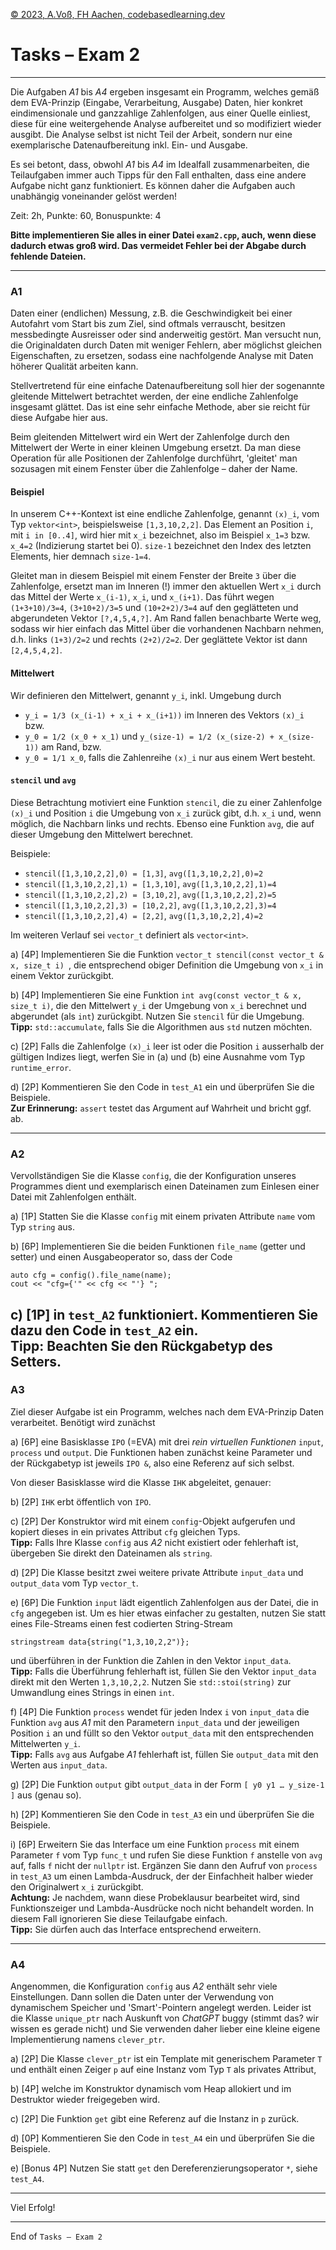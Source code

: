 [© 2023, A.Voß, FH Aachen, codebasedlearning.dev](mailto:cpp@codebasedlearning.dev)

# Tasks – Exam 2

---

Die Aufgaben *A1* bis *A4* ergeben insgesamt ein Programm, welches gemäß dem EVA-Prinzip (Eingabe, Verarbeitung, Ausgabe) 
Daten, hier konkret eindimensionale und ganzzahlige Zahlenfolgen, aus einer Quelle einliest, diese für eine weitergehende 
Analyse aufbereitet und so modifiziert wieder ausgibt. Die Analyse selbst ist nicht Teil der Arbeit, sondern nur eine 
exemplarische Datenaufbereitung inkl. Ein- und Ausgabe.

Es sei betont, dass, obwohl *A1* bis *A4* im Idealfall zusammenarbeiten, die Teilaufgaben immer auch Tipps für den Fall 
enthalten, dass eine andere Aufgabe nicht ganz funktioniert. Es können daher die Aufgaben auch unabhängig voneinander 
gelöst werden!

Zeit: 2h, Punkte: 60, Bonuspunkte: 4

**Bitte implementieren Sie alles in einer Datei `exam2.cpp`, auch, wenn diese dadurch etwas groß wird. 
Das vermeidet Fehler bei der Abgabe durch fehlende Dateien.**

---

### A1

Daten einer (endlichen) Messung, z.B. die Geschwindigkeit bei einer Autofahrt vom Start bis zum Ziel, sind 
oftmals verrauscht, besitzen messbedingte Ausreisser oder sind anderweitig gestört. Man versucht nun, die Originaldaten 
durch Daten mit weniger Fehlern, aber möglichst gleichen Eigenschaften, zu ersetzen, sodass eine nachfolgende Analyse 
mit Daten höherer Qualität arbeiten kann.

Stellvertretend für eine einfache Datenaufbereitung soll hier der sogenannte gleitende Mittelwert betrachtet werden, 
der eine endliche Zahlenfolge insgesamt glättet. Das ist eine sehr einfache Methode, aber sie reicht für diese
Aufgabe hier aus.

Beim gleitenden Mittelwert wird ein Wert der Zahlenfolge durch den Mittelwert der Werte in einer kleinen Umgebung ersetzt.
Da man diese Operation für alle Positionen der Zahlenfolge durchführt, 'gleitet' man sozusagen mit einem
Fenster über die Zahlenfolge – daher der Name.

#### Beispiel

In unserem C++-Kontext ist eine endliche Zahlenfolge, genannt `(x)_i`, vom Typ `vektor<int>`, beispielsweise `[1,3,10,2,2]`. 
Das Element an Position `i`, mit `i in [0..4]`, wird hier mit `x_i` bezeichnet, also im Beispiel `x_1=3` bzw. `x_4=2`
(Indizierung startet bei 0). `size-1` bezeichnet den Index des letzten Elements, hier demnach `size-1=4`.

Gleitet man in diesem Beispiel mit einem Fenster der Breite `3` über die Zahlenfolge, ersetzt man im Inneren (!)
immer den aktuellen Wert `x_i` durch das Mittel der Werte `x_(i-1)`, `x_i`, und `x_(i+1)`. 
Das führt wegen `(1+3+10)/3=4`, `(3+10+2)/3=5` und `(10+2+2)/3=4` auf den geglätteten und abgerundeten Vektor `[?,4,5,4,?]`.
Am Rand fallen benachbarte Werte weg, sodass wir hier einfach das Mittel über die vorhandenen Nachbarn nehmen, d.h.
links `(1+3)/2=2` und rechts `(2+2)/2=2`. Der geglättete Vektor ist dann `[2,4,5,4,2]`.

#### Mittelwert

Wir definieren den Mittelwert, genannt `y_i`, inkl. Umgebung durch

- `y_i = 1/3 (x_(i-1) + x_i + x_(i+1))`     im Inneren des Vektors `(x)_i` bzw.
- `y_0 = 1/2 (x_0 + x_1)`  und  `y_(size-1) = 1/2 (x_(size-2) + x_(size-1))`    am Rand, bzw.
- `y_0 = 1/1 x_0`,      falls die Zahlenreihe `(x)_i` nur aus einem Wert besteht.

#### `stencil` und `avg`

Diese Betrachtung motiviert eine Funktion `stencil`, die zu einer Zahlenfolge `(x)_i` und Position `i` 
die Umgebung von `x_i` zurück gibt, d.h. `x_i` und, wenn möglich, die Nachbarn links und rechts.
Ebenso eine Funktion `avg`, die auf dieser Umgebung den Mittelwert berechnet. 

Beispiele: 
- `stencil([1,3,10,2,2],0) = [1,3]`, `avg([1,3,10,2,2],0)=2`
- `stencil([1,3,10,2,2],1) = [1,3,10]`, `avg([1,3,10,2,2],1)=4`
- `stencil([1,3,10,2,2],2) = [3,10,2]`, `avg([1,3,10,2,2],2)=5`
- `stencil([1,3,10,2,2],3) = [10,2,2]`, `avg([1,3,10,2,2],3)=4`
- `stencil([1,3,10,2,2],4) = [2,2]`, `avg([1,3,10,2,2],4)=2`

Im weiteren Verlauf sei `vector_t` definiert als `vector<int>`.

a) [4P] Implementieren Sie die Funktion `vector_t stencil(const vector_t & x, size_t i) `,
die entsprechend obiger Definition die Umgebung von `x_i` in einem Vektor zurückgibt.

b) [4P] Implementieren Sie eine Funktion `int avg(const vector_t & x, size_t i)`,
die den Mittelwert `y_i` der Umgebung von `x_i` berechnet und abgerundet (als `int`) zurückgibt.
Nutzen Sie `stencil` für die Umgebung.
<br>**Tipp:** `std::accumulate`, falls Sie die Algorithmen aus `std` nutzen möchten.

c) [2P] Falls die Zahlenfolge `(x)_i` leer ist oder die Position `i` ausserhalb der gültigen Indizes liegt, 
werfen Sie in (a) und (b) eine Ausnahme vom Typ `runtime_error`.

d) [2P] Kommentieren Sie den Code in `test_A1` ein und überprüfen Sie die Beispiele.
<br>**Zur Erinnerung:** `assert` testet das Argument auf Wahrheit und bricht ggf. ab.

---

### A2

Vervollständigen Sie die Klasse `config`, die der Konfiguration unseres Programmes dient und exemplarisch 
einen Dateinamen zum Einlesen einer Datei mit Zahlenfolgen enthält.

a) [1P] Statten Sie die Klasse `config` mit einem privaten Attribute `name` vom Typ `string` aus.

b) [6P] Implementieren Sie die beiden Funktionen `file_name` (getter und setter) und einen Ausgabeoperator so, dass 
der Code
```
auto cfg = config().file_name(name);
cout << "cfg={'" << cfg << "'} ";
```

c) [1P] in `test_A2` funktioniert. Kommentieren Sie dazu den Code in `test_A2` ein.
<br>**Tipp:** Beachten Sie den Rückgabetyp des Setters.
---

### A3

Ziel dieser Aufgabe ist ein Programm, welches nach dem EVA-Prinzip Daten verarbeitet. Benötigt wird zunächst

a) [6P] eine Basisklasse `IPO` (=EVA) mit drei *rein virtuellen Funktionen* `input`, `process` und `output`. 
Die Funktionen haben zunächst keine Parameter und der Rückgabetyp ist jeweils `IPO &`, 
also eine Referenz auf sich selbst.

Von dieser Basisklasse wird die Klasse `IHK` abgeleitet, genauer:

b) [2P] `IHK` erbt öffentlich von `IPO`.

c) [2P] Der Konstruktor wird mit einem `config`-Objekt aufgerufen und kopiert dieses in ein 
privates Attribut `cfg` gleichen Typs.
<br>**Tipp:** Falls Ihre Klasse `config` aus *A2* nicht existiert oder fehlerhaft ist, übergeben Sie direkt den Dateinamen 
als `string`.

d) [2P] Die Klasse besitzt zwei weitere private Attribute `input_data` und `output_data` vom Typ `vector_t`.

e) [6P] Die Funktion `input` lädt eigentlich Zahlenfolgen aus der Datei, die in `cfg` angegeben ist. 
Um es hier etwas einfacher zu gestalten, nutzen Sie statt eines File-Streams einen fest codierten 
String-Stream
```
stringstream data{string("1,3,10,2,2")};
```
und überführen in der Funktion die Zahlen in den Vektor `input_data`.
<br>**Tipp:** Falls die Überführung fehlerhaft ist, füllen Sie den Vektor `input_data` direkt mit den Werten `1,3,10,2,2`. 
Nutzen Sie `std::stoi(string)` zur Umwandlung eines Strings in einen `int`.

f) [4P] Die Funktion `process` wendet für jeden Index `i` von `input_data` die Funktion `avg` aus *A1* mit den 
Parametern `input_data` und der jeweiligen Position `i` an und füllt so den Vektor `output_data` mit den entsprechenden 
Mittelwerten `y_i`.
<br>**Tipp:** Falls `avg` aus Aufgabe *A1* fehlerhaft ist, füllen Sie `output_data` mit den Werten aus `input_data`.

g) [2P] Die Funktion `output` gibt `output_data` in der Form `[ y0 y1 … y_size-1 ]` aus (genau so).

h) [2P] Kommentieren Sie den Code in `test_A3` ein und überprüfen Sie die Beispiele.

i) [6P] Erweitern Sie das Interface um eine Funktion `process` mit einem Parameter `f` vom Typ `func_t` 
und rufen Sie diese Funktion `f` anstelle von `avg` auf, falls `f` nicht der `nullptr` ist. 
Ergänzen Sie dann den Aufruf von `process` in `test_A3` um einen Lambda-Ausdruck, der der Einfachheit halber 
wieder den Originalwert `x_i` zurückgibt.
<br>**Achtung:** Je nachdem, wann diese Probeklausur bearbeitet wird, sind Funktionszeiger und Lambda-Ausdrücke noch nicht
behandelt worden. In diesem Fall ignorieren Sie diese Teilaufgabe einfach.
<br>**Tipp:** Sie dürfen auch das Interface entsprechend erweitern.

---

### A4

Angenommen, die Konfiguration `config` aus *A2* enthält sehr viele Einstellungen. Dann sollen die Daten 
unter der Verwendung von dynamischem Speicher und 'Smart'-Pointern angelegt werden. 
Leider ist die Klasse `unique_ptr` nach Auskunft von *ChatGPT* buggy (stimmt das? wir wissen es gerade nicht) 
und Sie verwenden daher lieber eine kleine eigene Implementierung namens `clever_ptr`.

a) [2P] Die Klasse `clever_ptr` ist ein Template mit generischem Parameter `T` und enthält einen Zeiger `p` auf 
eine Instanz vom Typ `T` als privates Attribut,

b) [4P] welche im Konstruktor dynamisch vom Heap allokiert und im Destruktor wieder freigegeben wird.

c) [2P] Die Funktion `get` gibt eine Referenz auf die Instanz in `p` zurück.

d) [0P] Kommentieren Sie den Code in `test_A4` ein und überprüfen Sie die Beispiele.

e) [Bonus 4P] Nutzen Sie statt `get` den Dereferenzierungsoperator `*`, siehe `test_A4`.

---

Viel Erfolg!

---

End of `Tasks – Exam 2`
